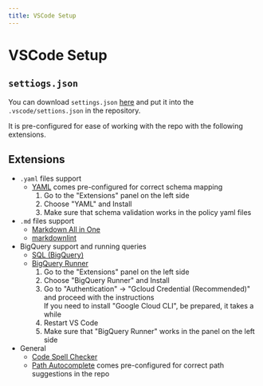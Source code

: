 ```yaml
---
title: VSCode Setup
---
```

# VSCode Setup

## `settiogs.json`

You can download `settings.json` [here](../../.vscode/settings.json) and put it into the `.vscode/settions.json` in the repository.

It is pre-configured for ease of working with the repo with the following extensions.


## Extensions

- `.yaml` files support
    - [YAML](https://marketplace.visualstudio.com/items?itemName=redhat.vscode-yaml) comes pre-configured for correct schema mapping
      1. Go to the "Extensions" panel on the left side
      2. Choose "YAML" and Install
      3. Make sure that schema validation works in the policy yaml files
- `.md` files support
  - [Markdown All in One](https://marketplace.visualstudio.com/items?itemName=yzhang.markdown-all-in-one)
  - [markdownlint](https://marketplace.visualstudio.com/items?itemName=DavidAnson.vscode-markdownlint)
- BigQuery support and running queries
  - [SQL (BigQuery)](https://marketplace.visualstudio.com/items?itemName=shinichi-takii.sql-bigquery)
  - [BigQuery Runner](https://marketplace.visualstudio.com/items?itemName=minodisk.bigquery-runner)
    1. Go to the "Extensions" panel on the left side
    2. Choose "BigQuery Runner" and Install
    3. Go to "Authentication" -> "Gcloud Credential (Recommended)" and proceed with the instructions\
       If you need to install "Google Cloud CLI", be prepared, it takes a while
    4. Restart VS Code
    5. Make sure that "BigQuery Runner" works in the panel on the left side
- General
  - [Code Spell Checker](https://marketplace.visualstudio.com/items?itemName=streetsidesoftware.code-spell-checker)
  - [Path Autocomplete](https://marketplace.visualstudio.com/items?itemName=ionutvmi.path-autocomplete) comes pre-configured for correct path suggestions in the repo
